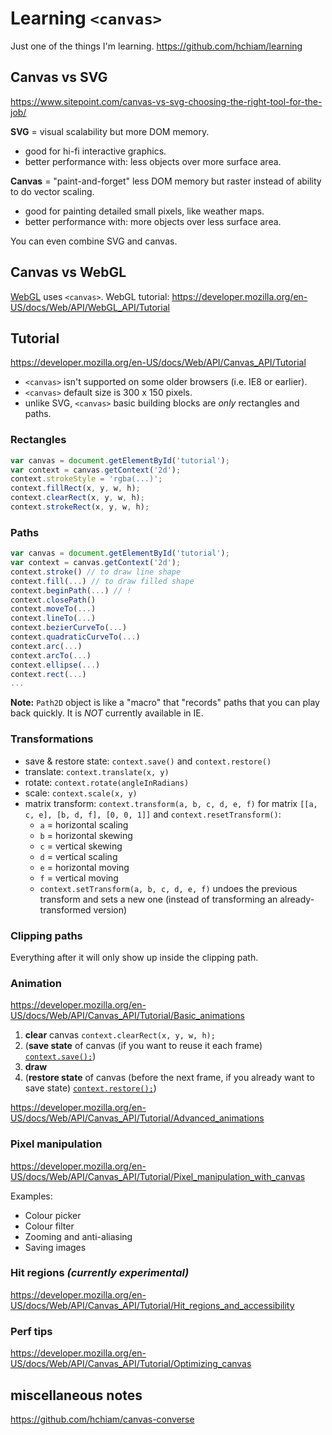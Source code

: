 # Learning `<canvas>`

Just one of the things I'm learning. <https://github.com/hchiam/learning>

## Canvas vs SVG

<https://www.sitepoint.com/canvas-vs-svg-choosing-the-right-tool-for-the-job/>

**SVG** = visual scalability but more DOM memory.

- good for hi-fi interactive graphics.
- better performance with: less objects over more surface area.

**Canvas** = "paint-and-forget" less DOM memory but raster instead of ability to do vector scaling.

- good for painting detailed small pixels, like weather maps.
- better performance with: more objects over less surface area.

You can even combine SVG and canvas.

## Canvas vs WebGL

[WebGL](https://github.com/hchiam/learning-webgl) uses `<canvas>`. WebGL tutorial: <https://developer.mozilla.org/en-US/docs/Web/API/WebGL_API/Tutorial>

## Tutorial

<https://developer.mozilla.org/en-US/docs/Web/API/Canvas_API/Tutorial>

- `<canvas>` isn't supported on some older browsers (i.e. IE8 or earlier).
- `<canvas>` default size is 300 x 150 pixels.
- unlike SVG, `<canvas>` basic building blocks are *only* rectangles and paths.

### Rectangles

```js
var canvas = document.getElementById('tutorial');
var context = canvas.getContext('2d');
context.strokeStyle = 'rgba(...)';
context.fillRect(x, y, w, h);
context.clearRect(x, y, w, h);
context.strokeRect(x, y, w, h);
```

### Paths

```js
var canvas = document.getElementById('tutorial');
var context = canvas.getContext('2d');
context.stroke() // to draw line shape
context.fill(...) // to draw filled shape
context.beginPath(...) // !
context.closePath()
context.moveTo(...)
context.lineTo(...)
context.bezierCurveTo(...)
context.quadraticCurveTo(...)
context.arc(...)
context.arcTo(...)
context.ellipse(...)
context.rect(...)
...
```

**Note:** `Path2D` object is like a "macro" that "records" paths that you can play back quickly. It is *NOT* currently available in IE.

### Transformations

- save & restore state: `context.save()` and `context.restore()`
- translate: `context.translate(x, y)`
- rotate: `context.rotate(angleInRadians)`
- scale: `context.scale(x, y)`
- matrix transform: `context.transform(a, b, c, d, e, f)` for matrix `[[a, c, e], [b, d, f], [0, 0, 1]]` and `context.resetTransform()`:
  - `a` = horizontal scaling
  - `b` = horizontal skewing
  - `c` = vertical skewing
  - `d` = vertical scaling
  - `e` = horizontal moving
  - `f` = vertical moving
  - `context.setTransform(a, b, c, d, e, f)` undoes the previous transform and sets a new one (instead of transforming an already-transformed version)

### Clipping paths

Everything after it will only show up inside the clipping path.

### Animation

<https://developer.mozilla.org/en-US/docs/Web/API/Canvas_API/Tutorial/Basic_animations>

1. **clear** canvas `context.clearRect(x, y, w, h);`
2. (**save state** of canvas (if you want to reuse it each frame) [`context.save();`](https://developer.mozilla.org/en-US/docs/Web/API/CanvasRenderingContext2D/save))
3. **draw**
4. (**restore state** of canvas (before the next frame, if you already want to save state) [`context.restore();`](https://developer.mozilla.org/en-US/docs/Web/API/CanvasRenderingContext2D/restore))

<https://developer.mozilla.org/en-US/docs/Web/API/Canvas_API/Tutorial/Advanced_animations>

### Pixel manipulation

<https://developer.mozilla.org/en-US/docs/Web/API/Canvas_API/Tutorial/Pixel_manipulation_with_canvas>

Examples:

- Colour picker
- Colour filter
- Zooming and anti-aliasing
- Saving images

### Hit regions ***(currently experimental)***

<https://developer.mozilla.org/en-US/docs/Web/API/Canvas_API/Tutorial/Hit_regions_and_accessibility>

### Perf tips

<https://developer.mozilla.org/en-US/docs/Web/API/Canvas_API/Tutorial/Optimizing_canvas>

## miscellaneous notes

<https://github.com/hchiam/canvas-converse>
